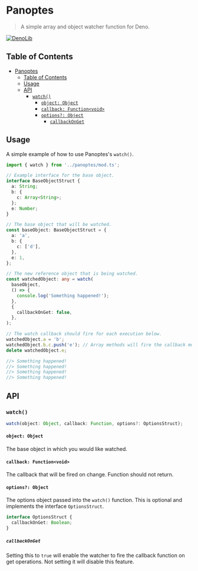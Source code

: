 # Panoptes

> A simple array and object watcher function for Deno.

[![DenoLib](https://denolib.com/badge?scope=tokenchingy&repo=panoptes&style=flat-square)](https://denolib.com)

## Table of Contents

- [Panoptes](#panoptes)
  - [Table of Contents](#table-of-contents)
  - [Usage](#usage)
  - [API](#api)
    - [`watch()`](#watch)
      - [`object: Object`](#object-object)
      - [`callback: Function<void>`](#callback-functionvoid)
      - [`options?: Object`](#options-object)
        - [`callbackOnGet`](#callbackonget)

## Usage

A simple example of how to use Panoptes's `watch()`.

```ts
import { watch } from '../panoptes/mod.ts';

// Example interface for the base object.
interface BaseObjectStruct {
  a: String;
  b: {
    c: Array<String>;
  };
  e: Number;
}

// The base object that will be watched.
const baseObject: BaseObjectStruct = {
  a: 'a',
  b: {
    c: ['d'],
  },
  e: 1,
};

// The new reference object that is being watched.
const watchedObject: any = watch(
  baseObject,
  () => {
    console.log('Something happened!');
  },
  {
    callbackOnGet: false,
  },
);

// The watch callback should fire for each execution below.
watchedObject.a = 'b';
watchedObject.b.c.push('e'); // Array methods will fire the callback multiple times.
delete watchedObject.e;

//> Something happened!
//> Something happened!
//> Something happened!
//> Something happened!
```

## API

### `watch()`

```ts
watch(object: Object, callback: Function, options?: OptionsStruct);
```

#### `object: Object`

The base object in which you would like watched.

#### `callback: Function<void>`

The callback that will be fired on change. Function should not return.

#### `options?: Object`

The options object passed into the `watch()` function. This is optional and implements the interface `OptionsStruct`.

```ts
interface OptionsStruct {
  callbackOnGet: Boolean;
}
```

##### `callbackOnGet`

Setting this to `true` will enable the watcher to fire the callback function on get operations. Not setting it will disable this feature.
